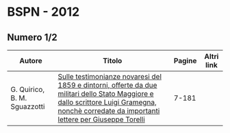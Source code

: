 # BSPN - 2012

## Numero 1/2

| Autore                       | Titolo                                                                                                                                                                                                                                  | Pagine | Altri link |
|------------------------------|-----------------------------------------------------------------------------------------------------------------------------------------------------------------------------------------------------------------------------------------|--------|------------|
| G. Quirico, B. M. Sguazzotti | [Sulle testimonianze novaresi del 1859 e dintorni, offerte da due militari dello Stato Maggiore e dallo scrittore Luigi Gramegna, nonchè corredate da importanti lettere per Giuseppe Torelli](http://www.ssno.it/BSPNo/bspn_2012.html) | 7-181  |            |
